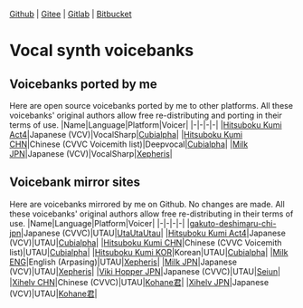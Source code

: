 [Github](https://github.com/oxygen-dioxide/oxygen-dioxide) | 
[Gitee](https://gitee.com/oxygendioxide) | 
[Gitlab](https://gitlab.com/oxygen-dioxide) | 
[Bitbucket](https://bitbucket.org/oxygendioxide)

# Vocal synth voicebanks
## Voicebanks ported by me
Here are open source voicebanks ported by me to other platforms. All these voicebanks' original authors allow free re-distributing and porting in their terms of use.
|Name|Language|Platform|Voicer|
|-|-|-|-|
|[Hitsuboku Kumi Act4](https://github.com/oxygen-dioxide/hitsuboku-kumi-jpn-act4-vocalsharp)|Japanese (VCV)|VocalSharp|[Cubialpha](https://twitter.com/_cubialpha)|
|[Hitsuboku Kumi CHN](https://github.com/oxygen-dioxide/hitsuboku-kumi-chn-deepvocal)|Chinese (CVVC Voicemith list)|Deepvocal|[Cubialpha](https://twitter.com/_cubialpha)|
|[Milk JPN](https://github.com/oxygen-dioxide/milk-jpn-vocalsharp)|Japanese (VCV)|VocalSharp|[Xepheris](https://space.bilibili.com/618761702)|

## Voicebank mirror sites
Here are voicebanks mirrored by me on Github. No changes are made. All these voicebanks' original authors allow free re-distributing in their terms of use.
|Name|Language|Platform|Voicer|
|-|-|-|-|
|[gakuto-deshimaru-chi-jpn](https://github.com/oxygen-dioxide/gakuto-deshimaru-chi-jpn)|Japanese (CVVC)|UTAU|[UtaUtaUtau](https://github.com/UtaUtaUtau)|
|[Hitsuboku Kumi Act4](https://github.com/oxygen-dioxide/hitsuboku-kumi-jpn-act4)|Japanese (VCV)|UTAU|[Cubialpha](https://twitter.com/_cubialpha)|
|[Hitsuboku Kumi CHN](https://github.com/oxygen-dioxide/hitsuboku-kumi-chn-mirror)|Chinese (CVVC Voicemith list)|UTAU|[Cubialpha](https://twitter.com/_cubialpha)|
|[Hitsuboku Kumi KOR](hitsuboku-kumi-kor-mirror)|Korean|UTAU|[Cubialpha](https://twitter.com/_cubialpha)|
|[Milk ENG](https://github.com/oxygen-dioxide/milk-eng)|English (Arpasing)|UTAU|[Xepheris](https://space.bilibili.com/618761702)|
|[Milk JPN](https://github.com/oxygen-dioxide/milk-jpn)|Japanese (VCV)|UTAU|[Xepheris](https://space.bilibili.com/618761702)|
|[Viki Hopper JPN](https://github.com/oxygen-dioxide/viki-hopper-jpn)|Japanese (CVVC)|UTAU|[Seiun](https://www.seiun.co/)|
|[Xihelv CHN](https://github.com/oxygen-dioxide/Xihelv-Chinese-CVVC)|Chinese (CVVC)|UTAU|[Kohane君](https://space.bilibili.com/4309527)|
|[Xihelv JPN](https://github.com/oxygen-dioxide/Xihelv-Japanese-VCV)|Japanese (VCV)|UTAU|[Kohane君](https://space.bilibili.com/4309527)|
